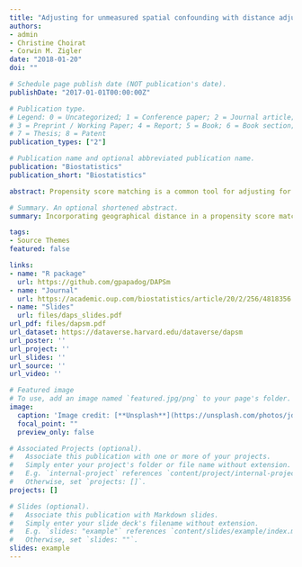 ```yaml
---
title: "Adjusting for unmeasured spatial confounding with distance adjusted propensity score matching"
authors:
- admin
- Christine Choirat
- Corwin M. Zigler
date: "2018-01-20"
doi: ""

# Schedule page publish date (NOT publication's date).
publishDate: "2017-01-01T00:00:00Z"

# Publication type.
# Legend: 0 = Uncategorized; 1 = Conference paper; 2 = Journal article;
# 3 = Preprint / Working Paper; 4 = Report; 5 = Book; 6 = Book section;
# 7 = Thesis; 8 = Patent
publication_types: ["2"]

# Publication name and optional abbreviated publication name.
publication: "Biostatistics"
publication_short: "Biostatistics"

abstract: Propensity score matching is a common tool for adjusting for observed confounding in observational studies, but is known to have limitations in the presence of unmeasured confounding. In many settings, researchers are confronted with spatially-indexed data where the relative locations of the observational units may serve as a useful proxy for unmeasured confounding that varies according to a spatial pattern. We develop a new method, termed distance adjusted propensity score matching (DAPSm) that incorporates information on units’ spatial proximity into a propensity score matching procedure. We show that DAPSm can adjust for both observed and some forms of unobserved confounding and evaluate its performance relative to several other reasonable alternatives for incorporating spatial information into propensity score adjustment. The method is motivated by and applied to a comparative effectiveness investigation of power plant emission reduction technologies designed to reduce population exposure to ambient ozone pollution. Ultimately, DAPSm provides a framework for augmenting a “standard” propensity score analysis with information on spatial proximity and provides a transparent and principled way to assess the relative trade-offs of prioritizing observed confounding adjustment versus spatial proximity adjustment. 

# Summary. An optional shortened abstract.
summary: Incorporating geographical distance in a propensity score matching approach to account for unmeasured confounding by spatial variables. 

tags:
- Source Themes
featured: false

links:
- name: "R package"
  url: https://github.com/gpapadog/DAPSm
- name: "Journal"
  url: https://academic.oup.com/biostatistics/article/20/2/256/4818356
- name: "Slides"
  url: files/daps_slides.pdf
url_pdf: files/dapsm.pdf 
url_dataset: https://dataverse.harvard.edu/dataverse/dapsm
url_poster: ''
url_project: ''
url_slides: ''
url_source: ''
url_video: ''

# Featured image
# To use, add an image named `featured.jpg/png` to your page's folder. 
image:
  caption: 'Image credit: [**Unsplash**](https://unsplash.com/photos/jdD8gXaTZsc)'
  focal_point: ""
  preview_only: false

# Associated Projects (optional).
#   Associate this publication with one or more of your projects.
#   Simply enter your project's folder or file name without extension.
#   E.g. `internal-project` references `content/project/internal-project/index.md`.
#   Otherwise, set `projects: []`.
projects: []

# Slides (optional).
#   Associate this publication with Markdown slides.
#   Simply enter your slide deck's filename without extension.
#   E.g. `slides: "example"` references `content/slides/example/index.md`.
#   Otherwise, set `slides: ""`.
slides: example
---
```

